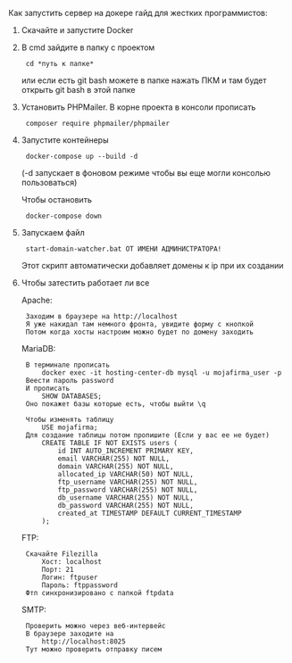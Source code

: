 Как запустить сервер на докере гайд для жестких программистов:

1) Скачайте и запустите Docker

2) В cmd зайдите в папку с проектом 

        cd *путь к папке*

    или если есть git bash можете в папке нажать ПКМ и там будет открыть git bash в этой папке

3) Установить PHPMailer. В корне проекта в консоли прописать

        composer require phpmailer/phpmailer

4) Запустите контейнеры 

        docker-compose up --build -d

    (-d запускает в фоновом режиме чтобы вы еще могли консолью пользоваться)

    Чтобы остановить 

        docker-compose down

5) Запускаем файл 

        start-domain-watcher.bat ОТ ИМЕНИ АДМИНИСТРАТОРА!

    Этот скрипт автоматически добавляет домены к ip при их создании

6) Чтобы затестить работает ли все

    Apache:

        Заходим в браузере на http://localhost
        Я уже накидал там немного фронта, увидите форму с кнопкой
        Потом когда хосты настроим можно будет по домену заходить

    MariaDB:

        В терминале прописать 
            docker exec -it hosting-center-db mysql -u mojafirma_user -p
        Веести пароль password
        И прописать 
            SHOW DATABASES;
        Оно покажет базы которые есть, чтобы выйти \q

        Чтобы изменять таблицу
            USE mojafirma;
        Для создание таблицы потом пропишите (Если у вас ее не будет)
            CREATE TABLE IF NOT EXISTS users (
                id INT AUTO_INCREMENT PRIMARY KEY,
                email VARCHAR(255) NOT NULL,
                domain VARCHAR(255) NOT NULL,
                allocated_ip VARCHAR(50) NOT NULL,
                ftp_username VARCHAR(255) NOT NULL,
                ftp_password VARCHAR(255) NOT NULL,
                db_username VARCHAR(255) NOT NULL,
                db_password VARCHAR(255) NOT NULL,
                created_at TIMESTAMP DEFAULT CURRENT_TIMESTAMP
            );

    
    FTP:

        Скачайте Filezilla
            Хост: localhost
            Порт: 21
            Логин: ftpuser
            Пароль: ftppassword
        Фтп синхронизировано с папкой ftpdata 

    SMTP:

        Проверить можно через веб-интервейс
        В браузере заходите на 
            http://localhost:8025
        Тут можно проверить отправку писем